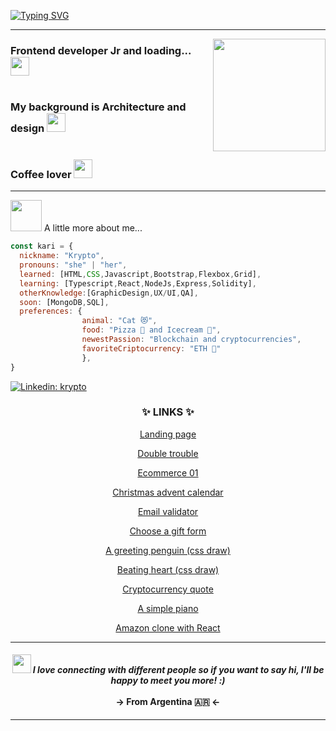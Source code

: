 [![Typing SVG](https://readme-typing-svg.herokuapp.com?color=F727D0&size=30&center=true&vCenter=true&width=900&lines=Hello+world%2C+I'm+Kari!+%F0%9F%91%A9%E2%80%8D%F0%9F%92%BB)](https://git.io/typing-svg)
<hr>
<img align='right' src="https://media.giphy.com/media/ieyl9zmCjO4b4t6qoY/giphy.gif" width="180">
<h3>Frontend developer Jr and loading... <img src="https://media.giphy.com/media/WUlplcMpOCEmTGBtBW/giphy.gif" width="30"><br><br><br>My background is Architecture and design <img src="https://media3.giphy.com/media/lp7G8RCJRrY4axBQo7/giphy.gif?cid=790b761164cb02f5973015bf71861578af2825a0d64b73b5&rid=giphy.gif&ct=s" width="30"><br><br><br>Coffee lover <img src="https://media0.giphy.com/media/fYTrU8WzMJP1aSHOXy/giphy.gif" width="30">
</h3>
<hr>
<p><img src="https://media.giphy.com/media/VgCDAzcKvsR6OM0uWg/giphy.gif" width="50"> A little more about me...  </p>

```javascript
const kari = {
  nickname: "Krypto",
  pronouns: "she" | "her",
  learned: [HTML,CSS,Javascript,Bootstrap,Flexbox,Grid],
  learning: [Typescript,React,NodeJs,Express,Solidity],
  otherKnowledge:[GraphicDesign,UX/UI,QA],
  soon: [MongoDB,SQL],
  preferences: {
                animal: "Cat 😻",
                food: "Pizza 🍕 and Icecream 🍦",
                newestPassion: "Blockchain and cryptocurrencies", 
                favoriteCriptocurrency: "ETH 🤑"
                },
}
```

[![Linkedin: krypto](https://img.shields.io/badge/-kryptonitta-blue?style=flat-square&logo=Linkedin&logoColor=white&link=https://www.linkedin.com/in/karina-z-9279561a6/)](https://www.linkedin.com/in/karina-z-9279561a6/)

<h3 align="center">✨ LINKS ✨</h3>
<p align="center"> <a href="https://kryptonitta.github.io/landing_page/">Landing page</a></p>
<p align="center"> <a href="https://kryptonitta.github.io/doubletrouble/">Double trouble</a></p>
<p align="center"> <a href="https://kryptonitta.github.io/ecommerce01/">Ecommerce 01</a></p>
<p align="center"> <a href="https://kryptonitta.github.io/christmas-calendar/">Christmas advent calendar</a></p>
<p align="center"> <a href="https://kryptonitta.github.io/email_validator/">Email validator</a></p>
<p align="center"> <a href="https://kryptonitta.github.io/choose_a_gift_form/">Choose a gift form</a></p>
<p align="center"> <a href="https://kryptonitta.github.io/cssdraw_penguin/">A greeting penguin (css draw)</a></p>
<p align="center"> <a href="https://kryptonitta.github.io/Beating_heart/">Beating heart (css draw)</a></p>
<p align="center"> <a href="https://kryptonitta.github.io/cryptocurrency_quote/">Cryptocurrency quote</a></p>
<p align="center"> <a href="https://kryptonitta.github.io/piano/">A simple piano</a></p>
<p align="center"> <a href="https://github.com/Kryptonitta/mi-tienda">Amazon clone with React</a></p>
<hr>

<h4 align='center'><img src="https://media.giphy.com/media/LnQjpWaON8nhr21vNW/giphy.gif" width="30"> <em><b>I love connecting with different people</b> so if you want to say <b>hi, I'll be happy to meet you more!</b> :)</em><br><br>-> From Argentina 🇦🇷 <-</h4>

---
